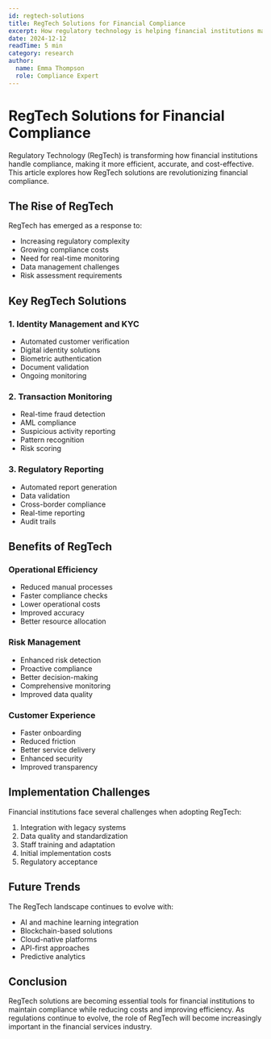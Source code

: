 ```yaml
---
id: regtech-solutions
title: RegTech Solutions for Financial Compliance
excerpt: How regulatory technology is helping financial institutions maintain compliance and reduce operational costs.
date: 2024-12-12
readTime: 5 min
category: research
author:
  name: Emma Thompson
  role: Compliance Expert
---
```


# RegTech Solutions for Financial Compliance

Regulatory Technology (RegTech) is transforming how financial institutions handle compliance, making it more efficient, accurate, and cost-effective. This article explores how RegTech solutions are revolutionizing financial compliance.

## The Rise of RegTech

RegTech has emerged as a response to:
- Increasing regulatory complexity
- Growing compliance costs
- Need for real-time monitoring
- Data management challenges
- Risk assessment requirements

## Key RegTech Solutions

### 1. Identity Management and KYC
- Automated customer verification
- Digital identity solutions
- Biometric authentication
- Document validation
- Ongoing monitoring

### 2. Transaction Monitoring
- Real-time fraud detection
- AML compliance
- Suspicious activity reporting
- Pattern recognition
- Risk scoring

### 3. Regulatory Reporting
- Automated report generation
- Data validation
- Cross-border compliance
- Real-time reporting
- Audit trails

## Benefits of RegTech

### Operational Efficiency
- Reduced manual processes
- Faster compliance checks
- Lower operational costs
- Improved accuracy
- Better resource allocation

### Risk Management
- Enhanced risk detection
- Proactive compliance
- Better decision-making
- Comprehensive monitoring
- Improved data quality

### Customer Experience
- Faster onboarding
- Reduced friction
- Better service delivery
- Enhanced security
- Improved transparency

## Implementation Challenges

Financial institutions face several challenges when adopting RegTech:

1. Integration with legacy systems
2. Data quality and standardization
3. Staff training and adaptation
4. Initial implementation costs
5. Regulatory acceptance

## Future Trends

The RegTech landscape continues to evolve with:

- AI and machine learning integration
- Blockchain-based solutions
- Cloud-native platforms
- API-first approaches
- Predictive analytics

## Conclusion

RegTech solutions are becoming essential tools for financial institutions to maintain compliance while reducing costs and improving efficiency. As regulations continue to evolve, the role of RegTech will become increasingly important in the financial services industry.
